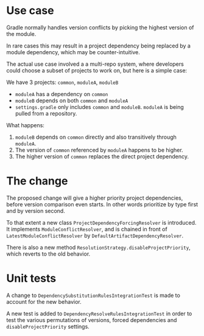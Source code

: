 # Use case

Gradle normally handles version conflicts by picking the highest version of the module.

In rare cases this may result in a project dependency being replaced by a module dependency, which
may be counter-intuitive.

The actual use case involved a a multi-repo system, where developers could choose a subset
of projects to work on, but here is a simple case:

We have 3 projects: `common`, `moduleA`, `moduleB`

* `moduleA` has a dependency on `common`
* `moduleB` depends on both `common` and `moduleA`
* `settings.gradle` only includes `common` and `moduleB`. `moduleA` is being pulled from a repository.

What happens:
1. `moduleB` depends on `common` directly and also transitively through `moduleA`.
2. The version of `common` referenced by `moduleA` happens to be higher.
3. The higher version of `common` replaces the direct project dependency.

# The change

The proposed change will give a higher priority project dependencies, before version comparison even starts.
In other words prioritize by type first and by version second.

To that extent a new class `ProjectDependencyForcingResolver` is introduced. It implements `ModuleConflictResolver`,
and is chained in front of `LatestModuleConflictResolver` by `DefaultArtifactDependencyResolver`.

There is also a new method `ResolutionStrategy.disableProjectPriority`, which reverts to the old behavior.

# Unit tests
A change to `DependencySubstitutionRulesIntegrationTest` is made to account for the new behavior.

A new test is added to `DependencyResolveRulesIntegrationTest` in order to test the various permutations of
versions, forced dependencies and `disableProjectPriority` settings.

